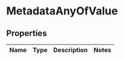 

# MetadataAnyOfValue


## Properties

| Name | Type | Description | Notes |
|------------ | ------------- | ------------- | -------------|



